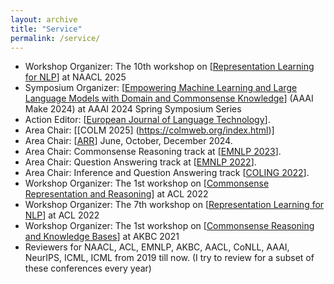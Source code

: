 ```yaml
---
layout: archive
title: "Service"
permalink: /service/
---
```

- Workshop Organizer: The 10th workshop on [[Representation Learning for NLP](https://sites.google.com/view/repl4nlp2025/)] at NAACL 2025
- Symposium Organizer: [[Empowering Machine Learning and Large Language Models with Domain and Commonsense Knowledge](https://aaai.org/conference/spring-symposia/sss24/)] (AAAI Make 2024) at AAAI 2024 Spring Symposium Series
- Action Editor: [[European Journal of Language Technology](https://www.nejlt.org/">Northern)].
- Area Chair: [[COLM 2025] (https://colmweb.org/index.html)]
- Area Chair: [[ARR](https://aclrollingreview.org/)] June, October, December 2024.
- Area Chair: Commonsense Reasoning track at [[EMNLP 2023](https://2023.emnlp.org/)].
- Area Chair: Question Answering track at [[EMNLP 2022](https://2022.emnlp.org/)].
- Area Chair: Inference and Question Answering track [[COLING 2022](https://coling2022.org/)].
- Workshop Organizer: The 1st workshop on [[Commonsense Representation and Reasoning](https://csrr-workshop.github.io/)] at ACL 2022 
- Workshop Organizer: The 7th workshop on [[Representation Learning for NLP](https://sites.google.com/view/repl4nlp2022/home?authuser=0)] at ACL 2022
- Workshop Organizer: The 1st workshop on [[Commonsense Reasoning and Knowledge Bases](https://akbc-cskb.github.io/)] at AKBC 2021 
- Reviewers for NAACL, ACL, EMNLP, AKBC, AACL, CoNLL, AAAI, NeurIPS, ICML, ICML from 2019 till now. (I try to review for a subset of these conferences every year)

